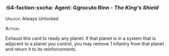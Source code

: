 ### :ti4-faction-xxcha: **Agent**: Ggrocuto Rinn - _The King's Shield_

<span style="font-variant:small-caps;">Unlock</span>: Always Unlocked

<span style="font-variant:small-caps;"><span style="font-variant:small-caps;">Action:</span></span>

Exhaust this card to ready any planet: if that planet is in a system that is adjacent to a planet you control, you may remove 1 infantry from that planet and return it to its reinforcements.

